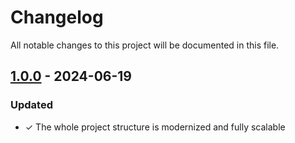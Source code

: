 # Changelog

All notable changes to this project will be documented in this file.

## [1.0.0](https://github.com/blaxovios/video-audio-tools/releases/tag/v1.0.0) - 2024-06-19


### Updated

- ✓ The whole project structure is modernized and fully scalable
